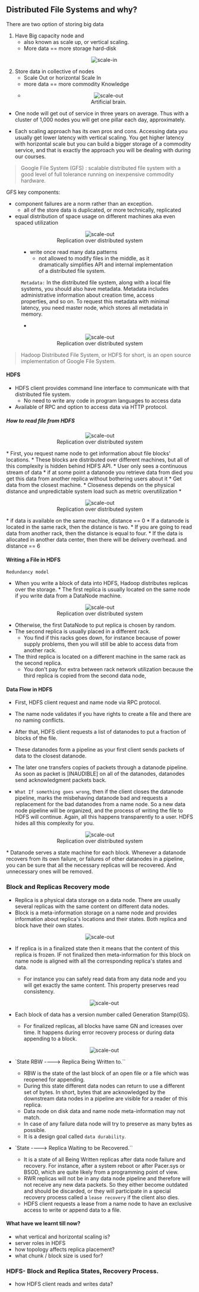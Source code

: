 

## Distributed File Systems and why?
There are two option of storing big data
1. Have Big capacity node and
   *  also known as scale up, or vertical scaling.
   * More data == more storage hard-disk
   <figure>
     <div style="text-align:center">
       <img src="/assets/img/Big-data-notes/week1/scale-in.png" alt="scale-in"/>
     </div>
   </figure>
2. Store data in collective of nodes
   * Scale Out or horizontal Scale In
   * more data == more commodity Knowledge
   * <figure>
     <div style="text-align:center">
       <img src="/assets/img/Big-data-notes/week1/scale-out.png" alt="scale-out"/>
       <figcaption> Artificial brain. </figcaption>
     </div>

* One node will get out of service in three years on average. Thus with a cluster of 1,000 nodes you will get one pillar each day, approximately.

*  Each scaling approach has its own pros and cons. Accessing data you usually get lower latency with vertical scaling. You get higher latency with horizontal scale but you can build a bigger storage of a commodity service, and that is exactly the approach you will be dealing with during our courses.

> Google File System (GFS) : scalable distributed file system with a good level of full tolerance running on inexpensive commodity hardware.     

GFS key components:
* component failures are a norm rather than an exception.
  * all of the store data is duplicated, or more technically, replicated
*  equal distribution of space usage on different machines aka even spaced utilization
<figure>
  <div style="text-align:center">
    <img src="/assets/img/Big-data-notes/week1/replication.png" alt="scale-out"/>
    <figcaption> Replication over distributed system </figcaption>
  </div>

* write once read many data patterns
  * not allowed to modify files in the middle, as it dramatically simplifies API and internal implementation of a distributed file system.

`Metadata:` In the distributed file system, along with a local file systems, you should also have metadata.  Metadata includes administrative information about creation time, access properties, and so on. To request this metadata with minimal latency, you need master node, which stores all metadata in memory.
*   <figure>
  <div style="text-align:center">
    <img src="/assets/img/Big-data-notes/week1/GFS-masternode.png" alt="scale-out"/>
    <figcaption> Replication over distributed system </figcaption>
  </div>
  </figure>

> Hadoop Distributed File System, or HDFS for short, is an open source implementation of Google File System.

#### HDFS
* HDFS client provides command line interface to communicate with that distributed file system.
  * No need to write any code in program languages to access data
*  Available of RPC and option to access data via HTTP protocol.

##### How to read file from HDFS
<figure>
 <div style="text-align:center">
   <img src="/assets/img/Big-data-notes/week1/read-file-in-hdfs.png" alt="scale-out"/>
   <figcaption> Replication over distributed system </figcaption>
 </div>
 </figure>
* First, you request name node to get information about file blocks' locations.
  * These blocks are distributed over different machines, but all of this complexity is hidden behind HDFS API.
* User only sees a continuous stream of data
  * if at some point a datanode you retrieve data from died you get this data from another replica without bothering users about it
* Get data from the closest machine.
   * Closeness depends on the physical distance and unpredictable system load such as metric overutilization
   *  <figure>
    <div style="text-align:center">
      <img src="/assets/img/Big-data-notes/week1/distance.png" alt="scale-out"/>
      <figcaption> Replication over distributed system </figcaption>
    </div>
    </figure>
   * if data is available on the same machine, distance == 0
   * If a datanode is located in the same rack, then the distance is two.
   * If you are going to read data from another rack, then the distance is equal to four.
   * If the data is allocated in another data center, then there will be delivery overhead. and distance == 6

#### Writing a File in HDFS
`Redundancy model`
* When you write a block of data into HDFS, Hadoop distributes replicas over the storage. * The first replica is usually located on the same node if you write data from a DataNode machine.

<figure>
    <div style="text-align:center">
      <img src="/assets/img/Big-data-notes/week1/write-files-in-hdfs.png" alt="scale-out"/>
      <figcaption> Replication over distributed system </figcaption>
    </div>
</figure>

* Otherwise, the first DataNode to put replica is chosen by random.    
* The second replica is usually placed in a different rack.
  * You find if this racks goes down, for instance because of power supply problems, then you will still be able to access data from another rack.
* The third replica is located on a different machine in the same rack as the second replica.
  * You don't pay for extra between rack network utilization because the third replica is copied from the second data node,

#### Data Flow in HDFS
* First, HDFS client request and name node via RPC protocol.
* The name node validates if you have rights to create a file and there are no naming conflicts.
* After that, HDFS client requests a list of datanodes to put a fraction of blocks of the file.
* These datanodes form a pipeline as your first client sends packets of data to the closest datanode.
* The later one transfers copies of packets through a datanode pipeline. As soon as packet is [INAUDIBLE] on all of the datanodes, datanodes send acknowledgment packets back.

* `What If something goes wrong`, then if the client closes the datanode pipeline, marks the misbehaving datanode bad and requests a replacement for the bad datanodes from a name node. So a new data node pipeline will be organized, and the process of writing the file to HDFS will continue. Again, all this happens transparently to a user. HDFS hides all this complexity for you.

<figure>
  <div style="text-align:center">
    <img src="/assets/img/Big-data-notes/week1/failure-flow.png" alt="scale-out"/>
    <figcaption> Replication over distributed system </figcaption>
  </div>
  </figure>
* Datanode serves a state machine for each block. Whenever a datanode recovers from its own failure, or failures of other datanodes in a pipeline, you can be sure that all the necessary replicas will be recovered. And unnecessary ones will be removed.

### Block and Replicas Recovery mode

* Replica is a physical data storage on a data node. There are usually several replicas with the same content on different data nodes.
* Block is a meta-information storage on a name node and provides information about replica's locations and their states. Both replica and block have their own states.
<figure>
  <div style="text-align:center">
    <img src="/assets/img/Big-data-notes/week1/finalized.png" alt="scale-out"/>
  </div>
  </figure>

* If replica is in a finalized state then it means that the content of this replica is frozen. IF not finalized then meta-information for this block on name node is aligned with all the corresponding replica's states and data.
  * For instance you can safely read data from any data node and you will get exactly the same content. This property preserves read consistency.

  <figure>
    <div style="text-align:center">
      <img src="/assets/img/Big-data-notes/week1/GS.png" alt="scale-out"/>
    </div>
    </figure>

* Each block of data has a version number called Generation Stamp(GS).
  * For finalized replicas, all blocks have same GN and icreases over time. It happens during error recovery process or during data appending to a block.

  <figure>
    <div style="text-align:center">
      <img src="/assets/img/Big-data-notes/week1/RBW.png" alt="scale-out"/>
    </div>
    </figure>

* `State RBW ----> Replica Being Written to.``
  * RBW is the state of the last block of an open file or a file which was reopened for appending.
  * During this state different data nodes can return to use a different set of bytes. In short, bytes that are acknowledged by the downstream data nodes in a pipeline are visible for a reader of this replica.
  * Data node on disk data and name node meta-information may not match.
  * In case of any failure data node will try to preserve as many bytes as possible.
  * It is a design goal called `data durability`.

* `State ----> Replica Waiting to be Recovered.``
  * It is a state of all Being Written replicas after data node failure and recovery. For instance, after a system reboot or after Pacer.sys or BSOD, which are quite likely from a programming point of view.
  * RWR replicas will not be in any data node pipeline and therefore will not receive any new data packets. So they either become outdated and should be discarded, or they will participate in a special recovery process called a `lease recovery` if the client also dies.
  * HDFS client requests a lease from a name node to have an exclusive access to write or append data to a file.

#### What have we learnt till now?
  * what vertical and horizontal scaling is?
  * server roles in HDFS
  * how topology affects replica placement?
  * what chunk / block size is used for?

### HDFS- Block and Replica States, Recovery Process.



















  * how HDFS client reads and writes data?
